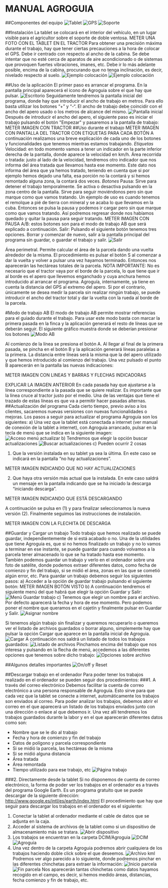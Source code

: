 MANUAL AGROGUIA
===============

##Componentes del equipo
![Tablet](../images/tablet.png "Tablet")
![GPS](../images/gps.png "GPS")
![Soporte](../images/soporte.png "Soporte")

##Instalación
La tablet se colocará en el interior del vehículo, en un lugar visible para el agricultor sobre el soporte de doble ventosa. 
METER UNA FOTO CON EL TABLET EN EL TRACTOR
Para obtener una precisión máxima durante el trabajo, hay que tener ciertas precauciones a la hora de colocar el GPS. Debe ir centrado con respecto al ancho de la cabina. Se debe intentar que no esté cerca de aparatos de aire acondicionado o de sistemas que provoquen fuertes vibraciones, imanes, etc.  Debe ir lo más adelante posible, encima de la cabina, procurando que no tenga inclinación, es decir, nivelado respecto al suelo.
![Ejemplo colocación](../images/place_gps.png "Ejemplo colocación GPS")
![Ejemplo colocación](../images/place_gps2.png "Ejemplo colocación GPS")

##Uso de la aplicación
El primer paso es arrancar el programa. En la pantalla principal aparecerá el icono de Agroguia sobre el que hay que pulsar.
![Escritorio](../images/desktop.png "Escritorio")
Seguidamente tendremos la pantalla inicial del programa, donde hay que introducir el ancho de trabajo en metros. Para ello basta utilizar los botones “+” y “-“. El ancho de trabajo debe coincidir con el ancho del apero usado o los metros de alcance del mismo.
![Pantalla inicial](../images/main.png "Pantalla inicial")
Después de introducir el ancho del apero, el siguiente paso es iniciar el trabajo pulsando el botón "Empezar" y pasaremos a la pantalla de trabajo:
METER IMAGEN CON TRACTOR
##Uso durante el trabajo
METER IMAGEN CON PANTALLA DEL TRACTOR CON ETIQUETAS PARA CADA BOTÓN
A continuación realizamos una breve explicación de cada uno de los botones y funcionalidades que tenemos mientras estamos trabajando.
*Etiquetas*
Velocidad: en todo momento vamos a tener un indicador en la parte inferior derecha de la pantalla, donde aparece la velocidad en km/h.
Área recorrida o tratada: justo al lado de la velocidad, tendremos otro indicador que nos informa del área tratada que llevamos hasta ese momento. Este dato nos informa del área que ya hemos tratado, teniendo en cuenta que si por ejemplo hemos dejado una falta, esa porción no la contará y si hemos remontado alguna zona, la contará dos veces.
*Botones*
Pausa: Sirve para detener el trabajo temporalmente. Se activa o desactiva pulsando en la zona centro de la pantalla. Sirve para seguir moviéndonos pero sin que marque como que vamos tratando. Un ejemplo de uso es cuando tenemos el remolque a pié de tierra con mineral y se acaba lo que llevamos en la cuba. Entonces se pulsa la pausa y podemos ir cargar pero sin que marque como que vamos tratando. Así podremos regresar donde nos habíamos quedado y quitar la pausa para seguir tratando.
METER IMAGEN CON PAUSA 
A/B: estos botones son para el modo de trabajo AB que será explicado a continuación.
Salir: Pulsando el siguiente botón tenemos tres opciones.  Borrar y comenzar de nuevo, salir a la pantalla principal del programa sin guardar, o guardar el trabajo y salir.
![Salir](../images/working13_options.png "Salir")

Área perimetral. Permite calcular el área de la parcela dando una vuelta alrededor de la misma. El procedimiento es pulsar el botón S al comenzar a dar la vuelta y volver a pulsar una vez hayamos terminado. Entonces nos aparecerán las hectáreas totales de la parcela. 
NOTA IMPORTANTE: No es necesario que el tractor vaya por el borde de la parcela, lo que tiene que ir al borde es el apero que llevemos enganchado y cuya anchura hemos introducido al arrancar el programa. Agroguía, internamente, ya tiene en cuenta la distancia del GPS al extremo del apero. Si por el contrario, únicamente se desea medir la parcela sin realizar ningún trabajo, se puede introducir el ancho del tractor total y dar la vuelta con la rueda al borde de la parcela.

#Modo de trabajo AB
El modo de trabajo AB permite mostrar referencias para el guiado durante el trabajo. Para usar este modo basta con marcar la primera pasada en la finca y la aplicación generará el resto de líneas que se deberán seguir. El siguiente gráfico muestra donde se deberían presionar los botones
![Modo AB](../images/modeAB.png "Modo AB")

Al comienzo de la línea se presiona el botón A. Al llegar al final de la primera pasada, se pincha en el botón B y la aplicación generará líneas paralelas a la primera. La distancia entre líneas será la misma que la del apero utilizado y que hemos introducido al comienzo del trabajo. Una vez pulsado el punto B aparecerán en la pantalla las nuevas indicaciones:

METER IMAGEN CON LINEAS Y BARRAS Y FLECHAS INDICADORAS

EXPLICAR LA IMAGEN ANTERIOR
En cada pasada hay que ajustarse a la línea correspondiente a la pasada que se quiere realizar. Es importante que la línea cruce al tractor justo por el medio.
Una de las ventajas que tiene el trazado de estas líneas es que va a permitir hacer pasadas alternas.
##Actualización del programa
Cada cierto tiempo, previo aviso a los clientes, sacaremos nuevas versiones con nuevas funcionalidades o mejoras. Los pasos a seguir para actualizar el programa Agroguia son los siguientes:
a) Una vez que la tablet está conectada a internet (ver manual de conexión de la tablet a internet), con Agroguia arrancado, pulsar en la tecla de menú que se indica en la siguiente imagen:
![Acceso menú actualizar](../images/update_menu.png "Acceso menú actualizar")
b) Tendremos que elegir la opción buscar actualizaciones
![Buscar actualizaciones](../images/searching_update.png "Buscar actualizaciones")
c) Pueden ocurrir 2 cosas
1. Que la versión instalada en su tablet ya sea la última. En este caso se indicará en la pantalla “no hay actualizaciones”.

METER IMAGEN INDICANDO QUE NO HAY ACTUALIZACIONES

2. Que haya otra versión más actual que la instalada. En este caso saldrá un mensaje en la pantalla indicando que se ha iniciado la descarga “iniciando descarga”. 

METER IMAGEN INDICANDO QUE ESTÁ DESCARGANDO

A continuación se pulsa en (1) y para finalizar seleccionamos la nueva versión (2). Finalmente seguimos las instrucciones de instalación.

METER IMAGEN CON LA FLECHITA DE DESCARGA

##Guardar y Cargar un trabajo
Todo trabajo que hemos realizado se puede guardar, independientemente de si está acabado o no. Una de la utilidades que tiene Agroguia es, que si no hemos finalizado un trabajo y no lo vamos a terminar en ese instante, se puede guardar para cuando volvamos a la parcela tener almacenado lo que se ha tratado hasta ese momento. También podemos guardar un trabajo y verlo en el ordenador sobre una foto de satélite, donde podemos extraer diferentes datos, como fecha de comienzo y fin del trabajo, si se midió el área, zonas en las que se cometió algún error, etc.
Para guardar un trabajo debemos seguir los siguientes pasos:
a) Acceder a la opción de guardar trabajo pulsando el siguiente botón:
METER IMAGEN BOTÓN VISTO
b) A continuación tendremos el siguiente menú del que habrá que elegir la opción Guardar y Salir:
![Menú Guardar trabajo](../images/save_work.png "Menú Guardar Trabajo")
c) Tenemos que elegir un nombre para el archivo. Por defecto aparecerá la fecha y hora de ese momento. Pero podemos poner el nombre que queramos en el cajetín y finalmente pulsar en Guardar y Salir.
![Asignar nombre](../images/working13_save.png "Asignar nombre de trabajo")

Si tenemos algún trabajo sin finalizar y queremos recuperarlo o queremos ver el listado de archivos guardados o borrar alguno, simplemente hay que pulsar la opción Cargar que aparece en la pantalla inicial de Agroguia.
![Cargar](../images/load_main.png "Cargar")
A continuación nos saldrá un listado de todos los trabajos guardados:
![Listado de archivos](../images/load_menu.png "Listado de archivos")
Pinchamos encima del trabajo que nos interesa y pulsando en la flecha de menú, accedemos a las diferentes opciones que tenemos sobre dicho trabajo:
![Opciones sobre archivo](../images/load_options.png "Opciones sobre archivo")

##Algunos detalles importantes
![On/off y Reset](../images/on_off_reset.png "On/off y Reset")

##Descargar trabajo en el ordenador
Para poder tener los trabajos realizado en el ordenador se pueden seguir dos procedimientos:
###1. A través del correo electrónico
Debemos facilitar la cuenta de correo electrónico a una persona responsable de Agroguia. Esto sirve para que cada vez que la tablet se conecte a internet, automáticamente los trabajos son enviados al correo. Para poder analizar los trabajos, debemos abrir el correo en el que aparecerá un listado de los trabajos enviados junto con una dirección o enlace al que debemos ir. Una vez allí tendremos los trabajos guardados durante la labor y en el que aparecerán diferentes datos como son:
- Nombre que se le dio al trabajo
- Fecha y hora de comienzo y fin del trabajo
- Datos de polígono y parcela correspondiente
- Si se midió la parcela, las hectáreas de la misma
- Si se midió alguna distancia
- Área tratada
- Área remontada
- Tiempo utilizado para ese trabajo, etc
![Página trabajo](../images/job2.png "Página trabajo")

###2. Directamente desde la tablet
Si no disponemos de cuenta de correo electrónico, la forma de poder ver los trabajos en el ordenador es a través del programa Google Earth. Es un programa gratuito que se puede descargar de la siguiente dirección: http://www.google.es/intl/es/earth/index.html
El procedimiento que hay que seguir para descargar los trabajos en el ordenador es el siguiente:
1. Conectar la tablet al ordenador mediante el cable de datos que se adjunta en la caja.
2. Acceder al sistema de archivos de la tablet como si un dispositivo de almacenamiento más se tratara.
![Abrir dispositivo](../images/abrir_dispositivo.png "Abrir dispositivo")
3. Los trabajos se encuentran en la carpeta DCIM/Agroguia
![DCIM](../images/dcim.png "DCIM")
![Agroguia](../images/agroguia.png "Agroguia")
4. Una vez dentro de la carpeta Agroguia podremos abrir cualquiera de los trabajos haciendo doble click sobre el que deseemos.
![Archivo kml](../images/file_kml.png "Archivo kml")
Podremos ver algo parecido a lo siguiente, donde podremos pinchar en las diferentes chinchetas para extraer la información:
![Inicio parcela](../images/google_earth1.png "Inicio parcela")
![Fin parcela](../images/google_earth2.png "Fin parcela")
Nos aparecerán tantas chinchetas como datos hayamos recogido en el campo, es decir, si hemos medido áreas, distancias, fecha comienzo y fin de trabajo, etc.













